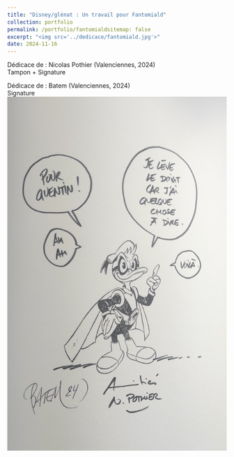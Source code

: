 ```yaml
---
title: "Disney/glénat : Un travail pour Fantomiald"
collection: portfolio
permalink: /portfolio/fantomialdsitemap: false
excerpt: "<img src='../dedicace/fantomiald.jpg'>"
date: 2024-11-16
---
```


Dédicace de : Nicolas Pothier (Valenciennes, 2024)<br>Tampon + Signature

Dédicace de : Batem (Valenciennes, 2024)<br>Signature
<img src='../dedicace/fantomiald.jpg'>